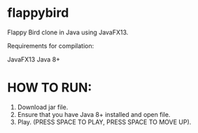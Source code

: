 # flappybird
Flappy Bird clone in Java using JavaFX13.

Requirements for compilation:

JavaFX13
Java 8+

# HOW TO RUN:

1. Download jar file.
2. Ensure that you have Java 8+ installed and open file.
3. Play. (PRESS SPACE TO PLAY, PRESS SPACE TO MOVE UP).
